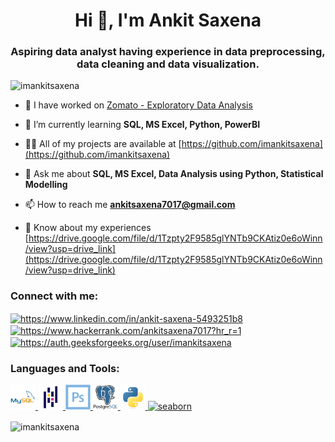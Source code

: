 <h1 align="center">Hi 👋, I'm Ankit Saxena</h1>
<h3 align="center">Aspiring data analyst having experience in data preprocessing, data cleaning and data visualization.</h3>

<p align="left"> <img src="https://komarev.com/ghpvc/?username=imankitsaxena&label=Profile%20views&color=0e75b6&style=flat" alt="imankitsaxena" /> </p>

- 🔭 I have worked on [Zomato - Exploratory Data Analysis](https://github.com/imankitsaxena/Zomato-Exploratory-Data-Analysis)

- 🌱 I’m currently learning **SQL, MS Excel, Python, PowerBI**

- 👨‍💻 All of my projects are available at [https://github.com/imankitsaxena](https://github.com/imankitsaxena)

- 💬 Ask me about **SQL, MS Excel, Data Analysis using Python, Statistical Modelling**

- 📫 How to reach me **ankitsaxena7017@gmail.com**

- 📄 Know about my experiences [https://drive.google.com/file/d/1Tzpty2F9585glYNTb9CKAtiz0e6oWinn/view?usp=drive_link](https://drive.google.com/file/d/1Tzpty2F9585glYNTb9CKAtiz0e6oWinn/view?usp=drive_link)

<h3 align="left">Connect with me:</h3>
<p align="left">
<a href="https://www.linkedin.com/in/ankit-saxena-5493251b8" target="blank"><img align="center" src="https://raw.githubusercontent.com/rahuldkjain/github-profile-readme-generator/master/src/images/icons/Social/linked-in-alt.svg" alt="https://www.linkedin.com/in/ankit-saxena-5493251b8" height="30" width="40" /></a>
<a href="https://www.hackerrank.com/ankitsaxena7017?hr_r=1" target="blank"><img align="center" src="https://raw.githubusercontent.com/rahuldkjain/github-profile-readme-generator/master/src/images/icons/Social/hackerrank.svg" alt="https://www.hackerrank.com/ankitsaxena7017?hr_r=1" height="30" width="40" /></a>
<a href="https://auth.geeksforgeeks.org/user/https://auth.geeksforgeeks.org/user/imankitsaxena" target="blank"><img align="center" src="https://raw.githubusercontent.com/rahuldkjain/github-profile-readme-generator/master/src/images/icons/Social/geeks-for-geeks.svg" alt="https://auth.geeksforgeeks.org/user/imankitsaxena" height="30" width="40" /></a>
</p>

<h3 align="left">Languages and Tools:</h3>
<p align="left"> <a href="https://www.mysql.com/" target="_blank" rel="noreferrer"> <img src="https://raw.githubusercontent.com/devicons/devicon/master/icons/mysql/mysql-original-wordmark.svg" alt="mysql" width="40" height="40"/> </a> <a href="https://pandas.pydata.org/" target="_blank" rel="noreferrer"> <img src="https://raw.githubusercontent.com/devicons/devicon/2ae2a900d2f041da66e950e4d48052658d850630/icons/pandas/pandas-original.svg" alt="pandas" width="40" height="40"/> </a> <a href="https://www.photoshop.com/en" target="_blank" rel="noreferrer"> <img src="https://raw.githubusercontent.com/devicons/devicon/master/icons/photoshop/photoshop-line.svg" alt="photoshop" width="40" height="40"/> </a> <a href="https://www.postgresql.org" target="_blank" rel="noreferrer"> <img src="https://raw.githubusercontent.com/devicons/devicon/master/icons/postgresql/postgresql-original-wordmark.svg" alt="postgresql" width="40" height="40"/> </a> <a href="https://www.python.org" target="_blank" rel="noreferrer"> <img src="https://raw.githubusercontent.com/devicons/devicon/master/icons/python/python-original.svg" alt="python" width="40" height="40"/> </a> <a href="https://seaborn.pydata.org/" target="_blank" rel="noreferrer"> <img src="https://seaborn.pydata.org/_images/logo-mark-lightbg.svg" alt="seaborn" width="40" height="40"/> </a> </p>

<p><img align="center" src="https://github-readme-stats.vercel.app/api/top-langs?username=imankitsaxena&show_icons=true&locale=en&layout=compact" alt="imankitsaxena" /></p>
